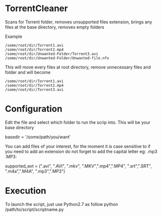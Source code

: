 # TorrentCleaner
Scans for Torrent folder, removes unsupported files extension, brings any files at the base directory, removes empty folders

Example

	/some/root/dir/Torrent1.avi  
	/some/root/dir/Torrent2.mp4  
	/some/root/dir/Unwanted-Folder/Torrent3.avi  
	/some/root/dir/Unwanted-Folder/Unwanted-file.nfo  

This will move every files at root directory, remove unnecessary files and folder and will become

	/some/root/dir/Torrent1.avi
	/some/root/dir/Torrent2.mp4
	/some/root/dir/Torrent3.avi

# Configuration
Edit the file and select which folder to run the scrip into. This will be your base directory  

basedir = '/some/path/you/want'  

You can add files of your interest, for the moment it is case sensitive to if you need to add an extension do not forget to add the capital letter eg: .mp3 .MP3:  

supported_ext = (".avi", ".AVI", ".mkv", ".MKV",".mp4",".MP4", ".srt",".SRT", ".m4a",".M4A", ".mp3",".MP3")

# Execution
To launch the script, just use Python2.7 as follow
python /path/to/script/scriptname.py
